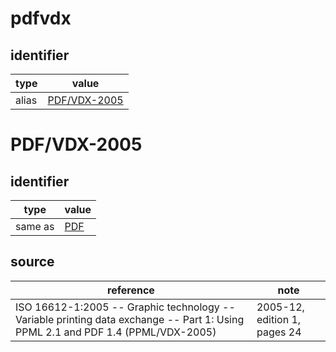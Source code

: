 # pdfvdx

## identifier
| type              | value
| ----------------- | -----
| alias             | [PDF/VDX-2005](#pdfvdx-2005)

# PDF/VDX-2005

## identifier
| type              | value
| ----------------- | -----
| same as           | [PDF](pdf.md)

## source
| reference | note
| --------- | ----
| ISO 16612-1:2005 -- Graphic technology -- Variable printing data exchange -- Part 1: Using PPML 2.1 and PDF 1.4 (PPML/VDX-2005) | 2005-12, edition 1, pages 24
